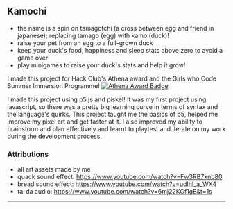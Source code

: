 ## Kamochi
- the name is a spin on tamagotchi (a cross between egg and friend in japanese); replacing tamago (egg) with kamo (duck)!
- raise your pet from an egg to a full-grown duck
- keep your duck's food, happiness and sleep stats above zero to avoid a game over
- play minigames to raise your duck's stats and help it grow!

I made this project for Hack Club's Athena award and the Girls who Code Summer Immersion Programme!
[![Athena Award Badge](https://img.shields.io/endpoint?url=https%3A%2F%2Faward.athena.hackclub.com%2Fapi%2Fbadge)](https://award.athena.hackclub.com?utm_source=readme)

I made this project using p5.js and piskel! It was my first project using javascript, so there was a pretty big learning curve in terms of syntax and the language's quirks.
This project taught me the basics of p5, helped me improve my pixel art and get faster at it. I also improved my ability to brainstorm and plan effectively and learnt to playtest and iterate on my work during the development process.


###  Attributions
- all art assets made by me
- quack sound effect: https://www.youtube.com/watch?v=Fw3RB7xnb80
- bread sound effect: https://www.youtube.com/watch?v=udIhl_a_WX4
- ta-da audio: https://www.youtube.com/watch?v=6mj22KGf1gE&t=1s

---

